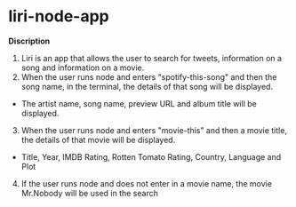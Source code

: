 # liri-node-app

**Discription**

1) Liri is an app that allows the user to search for tweets, information on a song and information on a movie. 
2) When the user runs node and enters "spotify-this-song" and then the song name, in the terminal, the details of that song will be displayed. 
- The artist name, song name, preview URL and album title will be displayed. 
3) When the user runs node and enters "movie-this" and then a movie title, the details of that movie will be displayed. 
- Title, Year, IMDB Rating, Rotten Tomato Rating, Country, Language and Plot
4) If the user runs node and does not enter in a movie name, the movie Mr.Nobody will be used in the search 